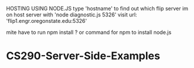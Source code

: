 HOSTING USING NODE.JS
type 'hostname' to find out which flip server im on
host server with 'node diagnostic.js 5326'
visit url: 'flip1.engr.oregonstate.edu:5326'

mite have to run npm install ? or command for npm to install node.js

# CS290-Server-Side-Examples
